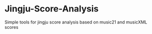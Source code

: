 # Jingju-Score-Analysis
Simple tools for jingju score analysis based on music21 and musicXML scores
